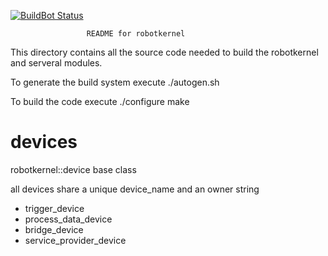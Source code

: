 [![BuildBot Status](http://rmc-chimaere:8010/badge.png?builder=robotkernel/robotkernel&branch=master)](http://rmc-chimaere:8010/builders/robotkernel%2Frobotkernel)

                     README for robotkernel

This directory contains all the source code needed to build the robotkernel 
and serveral modules.

To generate the build system execute
    ./autogen.sh
    
To build the code execute
    ./configure
    make

# devices

robotkernel::device base class 

all devices share a unique device_name and an owner string

* trigger_device
* process_data_device
* bridge_device
* service_provider_device

